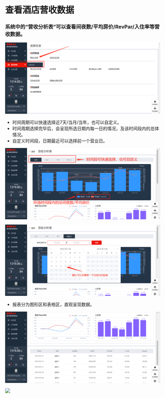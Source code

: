 # 查看酒店营收数据

### 系统中的“营收分析表”可以查看间夜数/平均房价/RevPar/入住率等营收数据。

![](../../../.gitbook/assets/image%20%28122%29.png)

* 时间周期可以快速选择近7天/当月/当年，也可以自定义。 
* 时间周期选择完毕后，会呈现所选日期内每一日的情况，及该时间段内的总体情况。 
* 自定义时间段，日期最近可以选择前一个营业日。

![](../../../.gitbook/assets/image%20%28662%29.png)

![](../../../.gitbook/assets/image%20%28284%29.png)

* 报表分为图形区和表格区，直观呈现数据。

![](../../../.gitbook/assets/image%20%28400%29.png)

![](https://uploader.shimo.im/f/eufzZCdoLaI108MW.png!thumbnail)



